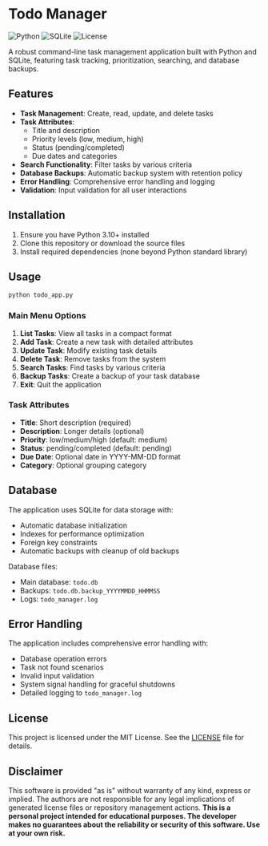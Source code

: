 # Todo Manager

![Python](https://img.shields.io/badge/python-3.10%2B-blue)
![SQLite](https://img.shields.io/badge/database-SQLite-lightgrey)
![License](https://img.shields.io/badge/license-MIT-green)

A robust command-line task management application built with Python and SQLite, featuring task tracking, prioritization, searching, and database backups.

## Features

- **Task Management**: Create, read, update, and delete tasks
- **Task Attributes**:
  - Title and description
  - Priority levels (low, medium, high)
  - Status (pending/completed)
  - Due dates and categories
- **Search Functionality**: Filter tasks by various criteria
- **Database Backups**: Automatic backup system with retention policy
- **Error Handling**: Comprehensive error handling and logging
- **Validation**: Input validation for all user interactions

## Installation

1. Ensure you have Python 3.10+ installed
2. Clone this repository or download the source files
3. Install required dependencies (none beyond Python standard library)

## Usage

```bash
python todo_app.py
```

### Main Menu Options

1. **List Tasks**: View all tasks in a compact format
2. **Add Task**: Create a new task with detailed attributes
3. **Update Task**: Modify existing task details
4. **Delete Task**: Remove tasks from the system
5. **Search Tasks**: Find tasks by various criteria
6. **Backup Tasks**: Create a backup of your task database
7. **Exit**: Quit the application

### Task Attributes

- **Title**: Short description (required)
- **Description**: Longer details (optional)
- **Priority**: low/medium/high (default: medium)
- **Status**: pending/completed (default: pending)
- **Due Date**: Optional date in YYYY-MM-DD format
- **Category**: Optional grouping category

## Database

The application uses SQLite for data storage with:

- Automatic database initialization
- Indexes for performance optimization
- Foreign key constraints
- Automatic backups with cleanup of old backups

Database files:
- Main database: `todo.db`
- Backups: `todo.db.backup_YYYYMMDD_HHMMSS`
- Logs: `todo_manager.log`

## Error Handling

The application includes comprehensive error handling with:
- Database operation errors
- Task not found scenarios
- Invalid input validation
- System signal handling for graceful shutdowns
- Detailed logging to `todo_manager.log`

## License

This project is licensed under the MIT License. See the [LICENSE](LICENSE) file for details.

## Disclaimer

This software is provided "as is" without warranty of any kind, express or implied. The authors are not responsible for any legal implications of generated license files or repository management actions.  **This is a personal project intended for educational purposes. The developer makes no guarantees about the reliability or security of this software. Use at your own risk.**
